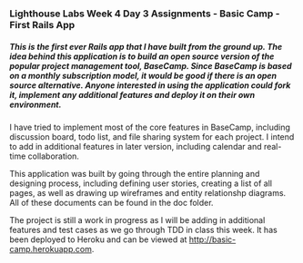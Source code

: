 ### Lighthouse Labs Week 4 Day 3 Assignments - Basic Camp - First Rails App

##### This is the first ever Rails app that I have built from the ground up. The idea behind this application is to build an open source version of the popular project management tool, BaseCamp. Since BaseCamp is based on a monthly subscription model, it would be good if there is an open source alternative. Anyone interested in using the application could fork it, implement any additional features and deploy it on their own environment.

I have tried to implement most of the core features in BaseCamp, including discussion board, todo list, and file sharing system for each project. I intend to add in additional features in later version, including calendar and real-time collaboration.

This application was built by going through the entire planning and designing process, including defining user stories, creating a list of all pages, as well as drawing up wireframes and entity relationshp diagrams. All of these documents can be found in the doc folder.

The project is still a work in progress as I will be adding in additional features and test cases as we go through TDD in class this week. It has been deployed to Heroku and can be viewed at http://basic-camp.herokuapp.com.
